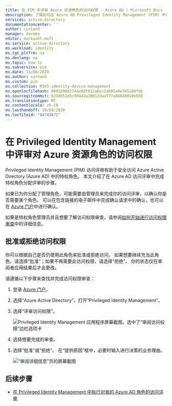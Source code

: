 ```yaml
---
title: 在 PIM 中评审 Azure 资源角色的访问权限 - Azure AD | Microsoft Docs
description: 了解如何在 Azure AD Privileged Identity Management (PIM) 中评审 Azure 资源角色的访问权限。
services: active-directory
documentationcenter: ''
author: curtand
manager: daveba
editor: markwahl-msft
ms.service: active-directory
ms.workload: identity
ms.tgt_pltfrm: na
ms.devlang: na
ms.topic: how-to
ms.subservice: pim
ms.date: 11/08/2019
ms.author: curtand
ms.custom: pim
ms.collection: M365-identity-device-management
ms.openlocfilehash: 8091890d174ae68f012a6ec24685a0e705100f8b
ms.sourcegitcommit: 829d951d5c90442a38012daaf77e86046018e5b9
ms.translationtype: MT
ms.contentlocale: zh-CN
ms.lasthandoff: 10/09/2020
ms.locfileid: "84743671"
---
```

# <a name="review-access-to-azure-resource-roles-in-privileged-identity-management"></a>在 Privileged Identity Management 中评审对 Azure 资源角色的访问权限

Privileged Identity Management (PIM) 访问评审有助于安全访问 Azure Active Directory (Azure AD) 中的特权角色。 本文介绍了在 Azure AD 访问评审中完成特权角色分配评审的步骤。

如果已为你分配了管理角色，可能需要由管理员来完成你的访问评审，以确认你是否需要某个角色。 可以在包含链接的电子邮件中完成确认请求中的确认，也可以在 [Azure 门户](https://portal.azure.com)中进行确认。

如果是特权角色管理员并且想要了解访问权限审查，请参阅[如何开始进行访问权限审查](pim-resource-roles-start-access-review.md)中的详细信息。

## <a name="approve-or-deny-access"></a>批准或拒绝访问权限

你可以根据自己是否仍使用此角色来批准或拒绝访问。 如果想要继续充当此角色，请选择“批准”；如果不再需要此访问权限，请选择“拒绝”。   你的状态仅在审阅者应用结果后才会更改。

请遵循以下步骤来查找并完成访问权限审查：

1. 登录 [Azure 门户](https://portal.azure.com/)。
1. 选择“Azure Active Directory”，打开“Privileged Identity Management”。  
1. 选择“评审访问权限”。 

   ![Privileged Identity Management 应用程序屏幕截图，选中了“审阅访问权限”边栏选项卡](media/pim-resource-roles-perform-access-review/rbac-access-review-complete.png)

1. 选择想要完成的审查。
1. 选择“批准”或“拒绝”。   在“提供原因”框中，必要时输入进行决策的业务理由。 

   ![“审阅详细信息”页的屏幕截图](media/pim-resource-roles-perform-access-review/rbac-access-review-choice.png)

## <a name="next-steps"></a>后续步骤

- [在 Privileged Identity Management 中执行对我的 Azure AD 角色的访问评审](pim-how-to-perform-security-review.md)
